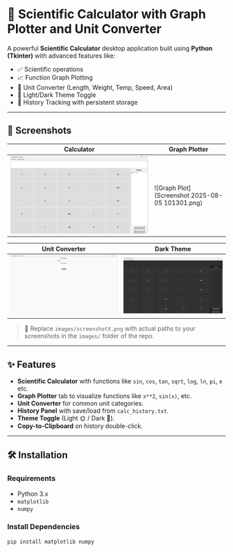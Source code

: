 # 🧮 Scientific Calculator with Graph Plotter and Unit Converter

A powerful **Scientific Calculator** desktop application built using **Python (Tkinter)** with advanced features like:

- ✅ Scientific operations
- 📈 Function Graph Plotting
- 🔁 Unit Converter (Length, Weight, Temp, Speed, Area)
- 🌙 Light/Dark Theme Toggle
- 📜 History Tracking with persistent storage

---

## 📸 Screenshots

| Calculator | Graph Plotter |
|------------|---------------|
| ![Calculator](https://github.com/srinadh75/Calculator--Unit-Converter/blob/35fe001c6a84c8b86c66d667512da1fd327f545d/Screenshot%202025-08-05%20101131.png) | ![Graph Plot](Screenshot 2025-08-05 101301.png) |

| Unit Converter | Dark Theme |
|----------------|------------|
| ![Converter](https://github.com/srinadh75/Calculator--Unit-Converter/blob/5b60968c5542156ea46df75788ffadf239aaf9f6/Screenshot%202025-08-05%20101324.png) | ![Dark Theme](https://github.com/srinadh75/Calculator--Unit-Converter/blob/5b60968c5542156ea46df75788ffadf239aaf9f6/Screenshot%202025-08-05%20101112.png) |

> 📁 Replace `images/screenshotX.png` with actual paths to your screenshots in the `images/` folder of the repo.

---

## ✨ Features

- **Scientific Calculator** with functions like `sin`, `cos`, `tan`, `sqrt`, `log`, `ln`, `pi`, `e` etc.
- **Graph Plotter** tab to visualize functions like `x**2`, `sin(x)`, etc.
- **Unit Converter** for common unit categories.
- **History Panel** with save/load from `calc_history.txt`.
- **Theme Toggle** (Light 🌞 / Dark 🌙).
- **Copy-to-Clipboard** on history double-click.

---

## 🛠️ Installation

### Requirements

- Python 3.x
- `matplotlib`
- `numpy`

### Install Dependencies

```bash
pip install matplotlib numpy


